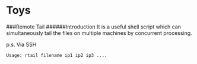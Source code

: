 Toys
=====

###Remote Tail
######Introduction
It is a useful shell script which can simultaneously tail the files on multiple machines by concurrent processing.

p.s. Via SSH

```shell
Usage: rtail filename ip1 ip2 ip3 ....
